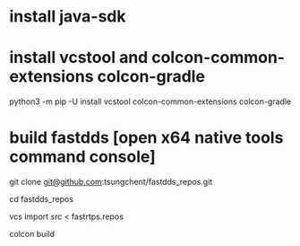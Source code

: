# install java-sdk

# install vcstool and  colcon-common-extensions colcon-gradle
python3 -m pip -U install vcstool colcon-common-extensions colcon-gradle

# build fastdds [open x64 native tools command console]

git clone git@github.com:tsungchent/fastdds_repos.git

cd fastdds_repos

vcs import src < fastrtps.repos

colcon build





